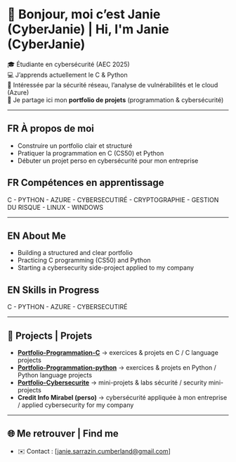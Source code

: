 # 👋 Bonjour, moi c’est Janie (CyberJanie) | Hi, I'm Janie (CyberJanie)

🎓 Étudiante en cybersécurité (AEC 2025)  
💻 J’apprends actuellement le C & Python  
🔐 Intéressée par la sécurité réseau, l’analyse de vulnérabilités et le cloud (Azure)  
📂 Je partage ici mon **portfolio de projets** (programmation & cybersécurité)  

---

## FR À propos de moi
- Construire un portfolio clair et structuré  
- Pratiquer la programmation en C (CS50) et Python  
- Débuter un projet perso en cybersécurité pour mon entreprise  

## FR Compétences en apprentissage
C - PYTHON - AZURE - CYBERSECUTIRÉ - CRYPTOGRAPHIE - GESTION DU RISQUE - LINUX - WINDOWS

---

## EN About Me
- Building a structured and clear portfolio  
- Practicing C programming (CS50) and Python  
- Starting a cybersecurity side-project applied to my company  

## EN Skills in Progress
C - PYTHON - AZURE - CYBERSECUTIRÉ

---

## 📌 Projects | Projets
- **[Portfolio-Programmation-C](https://github.com/Cyberjanie/Programmation-c)** → exercices & projets en C / C language projects
- **[Portfolio-Programmation-python](https://github.com/Cyberjanie/Programmation-python)** → exercices & projets en Python / Python language projects
- **[Portfolio-Cybersecurite](https://github.com/Cyberjanie/Cybersecurity)** → mini-projets & labs sécurité / security mini-projects  
- **Credit Info Mirabel (perso)** → cybersécurité appliquée à mon entreprise / applied cybersecurity for my company  

---

## 🌐 Me retrouver | Find me
- ✉️ Contact : [janie.sarrazin.cumberland@gmail.com]
